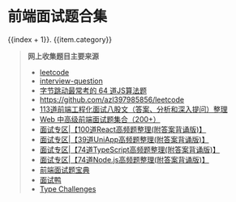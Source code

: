 <script setup>
import {ref} from "vue";
import Back from "./components/Back.vue";
import {withBase} from "vitepress";

let list = ref();
fetch(import.meta.env.VITE_FILE_BASE_URL + '/json/question/fileData.json').then(res => res.json())
.then(res=>{
  list.value = res.sort((a,b)=>a.order-b.order)
})
</script>

# 前端面试题合集

<p></p>
<Back/>

<p v-for="(item,index) in list" :key="item.category">
<a  :href="withBase(`category/${item.category}`)">{{index + 1}}. {{item.category}}</a>
</p>


> **网上收集题目主要来源**
> - [leetcode](https://leetcode.cn/problemset/)
> - [interview-question](https://github.com/pro-collection/interview-question/issues?page=1)
> - [字节跳动最常考的 64 道JS算法题](https://segmentfault.com/a/1190000039801667)
> - https://github.com/azl397985856/leetcode
> - [113道前端工程化面试八股文（答案、分析和深入提问）整理](https://blog.csdn.net/ocean2103/article/details/142679336)
> - [Web 中高级前端面试题集合（200+）](https://segmentfault.com/a/1190000021966814)
> - [面试专区|【100道React高频题整理(附答案背诵版)】](https://blog.csdn.net/qq_40522090/article/details/139922740)
> - [面试专区|【39道UniApp高频题整理(附答案背诵版)】](http://blog.csdn.net/qq_40522090/article/details/139922669)
> - [面试专区|【74道TypeScript高频题整理(附答案背诵版)】](https://blog.csdn.net/qq_40522090/article/details/139922650)
> - [面试专区|【74道Node.js高频题整理(附答案背诵版)】](https://blog.csdn.net/qq_40522090/article/details/139738677)
> - [前端面试题宝典](https://fe.ecool.fun/)
> - [面试鸭](https://www.mianshiya.com/)
> - [Type Challenges](https://github.com/type-challenges/type-challenges/blob/main/README.zh-CN.md)
